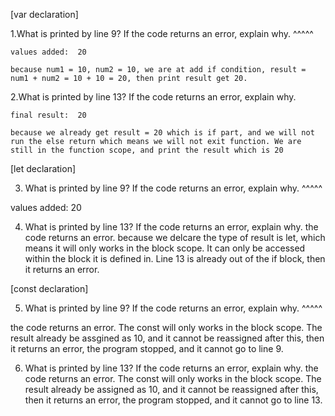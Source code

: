 [var declaration]

  1.What is printed by line 9? If the code returns an error, explain why. ^^^^^

    values added:  20
  
    because num1 = 10, num2 = 10, we are at add if condition, result = num1 + num2 = 10 + 10 = 20, then print result get 20.

  2.What is printed by line 13? If the code returns an error, explain why. 
  
    final result:  20
    
    because we already get result = 20 which is if part, and we will not run the else return which means we will not exit function. We are still in the function scope, and print the result which is 20


[let declaration]

  3. What is printed by line 9? If the code returns an error, explain why. ^^^^^
  
  values added:  20

  4. What is printed by line 13? If the code returns an error, explain why. 
  the code returns an error.
  because we delcare the type of result is let, which means it will only works in the block scope. It can only be accessed within the block it is defined in. Line 13 is already out of the if block, then it returns an error.
  
[const declaration]

  5. What is printed by line 9? If the code returns an error, explain why. ^^^^^

  the code returns an error.
  The const will only works in the block scope. The result already be assgined as 10, and it cannot be reassigned after this, then it returns an error, the program stopped, and it cannot go to line 9.
  
  6. What is printed by line 13? If the code returns an error, explain why. 
  the code returns an error.
  The const will only works in the block scope. The result already be assigned as 10, and it cannot be reassigned after this, then it returns an error, the program stopped, and it cannot go to line 13.


